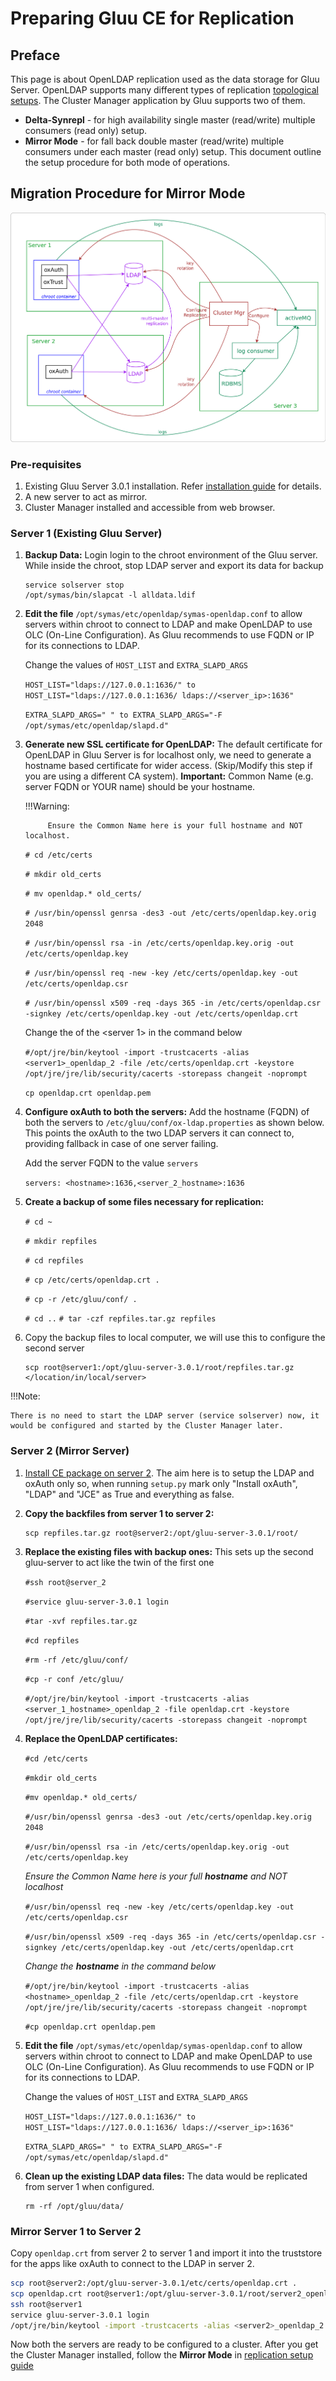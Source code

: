# Preparing Gluu CE for Replication

## Preface

This page is about OpenLDAP replication used as the data storage for Gluu Server. 
OpenLDAP supports many different types of replication 
[topological setups](http://www.openldap.org/doc/admin24/replication.html). 
The Cluster Manager application by Gluu supports two of them.

- **Delta-Synrepl** - for high availability single master (read/write) multiple consumers (read only) setup.
- **Mirror Mode** - for fall back double master (read/write) multiple consumers under each master (read only) setup.
This document outline the setup procedure for both mode of operations.

## Migration Procedure for Mirror Mode

![architecture](../img/ce_cluster_diagram-1.png)

### Pre-requisites

1. Existing Gluu Server 3.0.1 installation. Refer [installation guide](https://gluu.org/docs/ce/latest/installation-guide/install/) for details.
2. A new server to act as mirror.
3. Cluster Manager installed and accessible from web browser.

### Server 1 (Existing Gluu Server)

1. **Backup Data:** Login login to the chroot environment of the Gluu server. 
    While inside the chroot, stop LDAP server and export its data for backup
   
    ```
    service solserver stop
    /opt/symas/bin/slapcat -l alldata.ldif
    ```
    
2. **Edit the file** `/opt/symas/etc/openldap/symas-openldap.conf` 
    to allow servers within chroot to connect to LDAP and make OpenLDAP to use OLC (On-Line Configuration).
    As Gluu recommends to use FQDN or IP for its connections to LDAP.
   
    Change the values of `HOST_LIST` and `EXTRA_SLAPD_ARGS`
    
    `HOST_LIST="ldaps://127.0.0.1:1636/"
    to 
    HOST_LIST="ldaps://127.0.0.1:1636/ ldaps://<server_ip>:1636"`

    `EXTRA_SLAPD_ARGS=" "
    to
    EXTRA_SLAPD_ARGS="-F /opt/symas/etc/openldap/slapd.d"`
   
    
3. **Generate new SSL certificate for OpenLDAP:** The default certificate for OpenLDAP in Gluu Server is for localhost only, we need to generate a hostname based certificate for wider access. (Skip/Modify this step if you are using a different CA system). **Important:** Common Name (e.g. server FQDN or YOUR name) should be your hostname.

    !!!Warning: 
            
            Ensure the Common Name here is your full hostname and NOT localhost.
    
    
    `# cd /etc/certs`
    
    `# mkdir old_certs`
    
    `# mv openldap.* old_certs/`
    
    `# /usr/bin/openssl genrsa -des3 -out /etc/certs/openldap.key.orig 2048`
    
    `# /usr/bin/openssl rsa -in /etc/certs/openldap.key.orig -out /etc/certs/openldap.key`
    
    `# /usr/bin/openssl req -new -key /etc/certs/openldap.key -out /etc/certs/openldap.csr`
    
    `# /usr/bin/openssl x509 -req -days 365 -in /etc/certs/openldap.csr -signkey /etc/certs/openldap.key -out /etc/certs/openldap.crt`

    Change the <hostname> of the <server 1> in the command below
    
    `#/opt/jre/bin/keytool -import -trustcacerts -alias <server1>_openldap_2 -file /etc/certs/openldap.crt -keystore /opt/jre/jre/lib/security/cacerts -storepass changeit -noprompt`
    
    `cp openldap.crt openldap.pem`
    
    
4. **Configure oxAuth to both the servers:** 
    Add the hostname (FQDN) of both the servers to `/etc/gluu/conf/ox-ldap.properties` as shown below. 
    This points the oxAuth to the two LDAP servers it can connect to, providing fallback in case 
    of one server failing.
    
    Add the server FQDN to the value `servers`
    
    `servers: <hostname>:1636,<server_2_hostname>:1636`
     
5. **Create a backup of some files necessary for replication:**
    
    
    `# cd ~`
    
    `# mkdir repfiles`
    
    `# cd repfiles`
    
    `# cp /etc/certs/openldap.crt .`
    
    `# cp -r /etc/gluu/conf/ .`
    
    `# cd ..`
    `# tar -czf repfiles.tar.gz repfiles`
    
6. Copy the backup files to local computer, we will use this to configure the second server
   
    ```
    scp root@server1:/opt/gluu-server-3.0.1/root/repfiles.tar.gz </location/in/local/server>
    ```

!!!Note:
    
    There is no need to start the LDAP server (service solserver) now, it would be configured and started by the Cluster Manager later.

### Server 2 (Mirror Server)

1. [Install CE package on server 2](https://gluu.org/docs/ce/latest/installation-guide/install/). 
    The aim here is to setup the LDAP and oxAuth only so, when running `setup.py` mark only "Install oxAuth", "LDAP" and "JCE"  as True and everything as false.

2. **Copy the backfiles from server 1 to server 2:**
    
    ```
    scp repfiles.tar.gz root@server2:/opt/gluu-server-3.0.1/root/
    ```
    
3. **Replace the existing files with backup ones:** This sets up the second gluu-server to act like the twin of the first one
    
    
    `#ssh root@server_2`
    
    `#service gluu-server-3.0.1 login`
    
    `#tar -xvf repfiles.tar.gz`
    
    `#cd repfiles`
    
    `#rm -rf /etc/gluu/conf/`
    
    `#cp -r conf /etc/gluu/`
    
    `#/opt/jre/bin/keytool -import -trustcacerts -alias <server_1_hostname>_openldap_2 -file openldap.crt -keystore /opt/jre/jre/lib/security/cacerts -storepass changeit -noprompt`
    
4. **Replace the OpenLDAP certificates:**

    `#cd /etc/certs`
    
    `#mkdir old_certs`
    
    `#mv openldap.* old_certs/`
    
    `#/usr/bin/openssl genrsa -des3 -out /etc/certs/openldap.key.orig 2048`
    
    `#/usr/bin/openssl rsa -in /etc/certs/openldap.key.orig -out /etc/certs/openldap.key`
    
    *Ensure the Common Name here is your full **hostname** and NOT localhost*
    
    `#/usr/bin/openssl req -new -key /etc/certs/openldap.key -out /etc/certs/openldap.csr`
    
    `#/usr/bin/openssl x509 -req -days 365 -in /etc/certs/openldap.csr -signkey /etc/certs/openldap.key -out /etc/certs/openldap.crt`

    *Change the **hostname** in the command below*
    
    `#/opt/jre/bin/keytool -import -trustcacerts -alias <hostname>_openldap_2 -file /etc/certs/openldap.crt -keystore /opt/jre/jre/lib/security/cacerts -storepass changeit -noprompt`
    
    `#cp openldap.crt openldap.pem`
        
5. **Edit the file** `/opt/symas/etc/openldap/symas-openldap.conf` 
    to allow servers within chroot to connect to LDAP and make OpenLDAP to use OLC (On-Line Configuration).
    As Gluu recommends to use FQDN or IP for its connections to LDAP.
   
    Change the values of `HOST_LIST` and `EXTRA_SLAPD_ARGS`
    
    `HOST_LIST="ldaps://127.0.0.1:1636/"
    to 
    HOST_LIST="ldaps://127.0.0.1:1636/ ldaps://<server_ip>:1636"`

    `EXTRA_SLAPD_ARGS=" "
    to
    EXTRA_SLAPD_ARGS="-F /opt/symas/etc/openldap/slapd.d"`

6. **Clean up the existing LDAP data files:** The data would be replicated from server 1 when configured.
    
    ```
    rm -rf /opt/gluu/data/
    ```

### Mirror Server 1 to Server 2

Copy `openldap.crt` from server 2 to server 1 and import it into the truststore for the apps like oxAuth to connect to the LDAP in server 2.
```bash
scp root@server2:/opt/gluu-server-3.0.1/etc/certs/openldap.crt .
scp openldap.crt root@server1:/opt/gluu-server-3.0.1/root/server2_openldap.crt
ssh root@server1
service gluu-server-3.0.1 login
/opt/jre/bin/keytool -import -trustcacerts -alias <server2>_openldap_2 -file server2_openldap.crt -keystore /opt/jre/jre/lib/security/cacerts -storepass changeit -noprompt
```

Now both the servers are ready to be configured to a cluster. 
After you get the Cluster Manager installed, follow the **Mirror Mode** in [replication setup guide](../replication/Setting-up-LDAP-replication.md)




